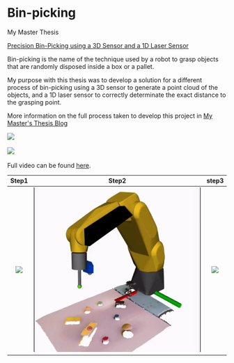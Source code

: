 # Bin-picking

My Master Thesis

[Precision Bin-Picking using a 3D Sensor and a 1D Laser Sensor](http://lars.mec.ua.pt/public/LAR%20Projects/BinPicking/2018_JoanaMota/PDF/master_thesisJoana.pdf)

Bin-picking is the name of the technique used by a robot to grasp objects that are randomly disposed inside a box or a pallet.

My purpose with this thesis was to develop a solution for a different process of bin-picking using a 3D sensor to
generate a point cloud of the objects, and a 1D laser sensor to correctly determinate the exact distance to
the grasping point.

More information on the full process taken to develop this project in [My Master's Thesis Blog](https://joanamota.github.io)

![](images/eggsFast.gif)

![](images/robonuc.gif)

Full video can be found [here](https://www.youtube.com/watch?v=8bcPk6gX0Rg).

|          Step1          |          Step2           |          step3          |
| :---------------------: | :----------------------: | :---------------------: |
| ![](images/2ndPosi.gif) | ![](images/3rdPosi2.gif) | ![](images/4thPosi.gif) |
